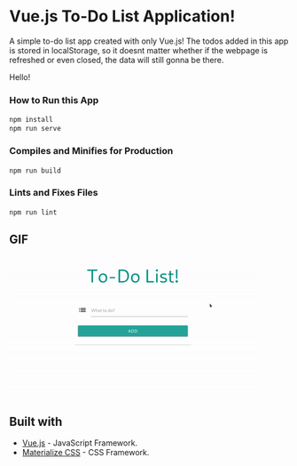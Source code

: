 # Vue.js To-Do List Application!

A simple to-do list app created with only Vue.js! The todos added in this app is stored in localStorage, so it doesnt matter whether if the webpage is refreshed or even closed, the data will still gonna be there.

Hello!


### How to Run this App 
```
npm install
npm run serve
```

### Compiles and Minifies for Production
```
npm run build
```

### Lints and Fixes Files
```
npm run lint
```

## GIF 
![GIF](screenshoots/ss.gif)


## Built with

* [Vue.js](https://vuejs.org/) - JavaScript Framework.
* [Materialize CSS](https://materializecss.com/) - CSS Framework.
